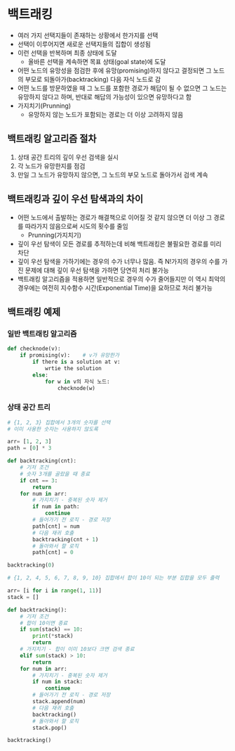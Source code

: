 # 백트래킹

- 여러 가지 선택지들이 존재하는 상황에서 한가지를 선택
- 선택이 이루어지면 새로운 선택지들의 집합이 생성됨
- 이런 선택을 반복하며 최종 상태에 도달
    - 올바른 선택을 계속하면 목표 상태(goal state)에 도달
- 어떤 노드의 유망성을 점검한 후에 유망(promising)하지 않다고 결정되면 그 노드의 부모로 되돌아가(backtracking) 다음 자식 노드로 감
- 어떤 노드를 방문하였을 때 그 노드를 포함한 경로가 해답이 될 수 없으면 그 노드는 유망하지 않다고 하며, 반대로 해답의 가능성이 있으면 유망하다고 함
- 가지치기(Prunning)
    - 유망하지 않는 노드가 포함되는 경로는 더 이상 고려하지 않음

## 백트래킹 알고리즘 절차

1. 상태 공간 트리의 깊이 우선 검색을 실시
2. 각 노드가 유망한지를 점검
3. 만일 그 노드가 유망하지 않으면, 그 노드의 부모 노드로 돌아가서 검색 계속

## 백트래킹과 깊이 우선 탐색과의 차이

- 어떤 노드에서 출발하는 경로가 해결책으로 이어질 것 같지 않으면 더 이상 그 경로를 따라가지 않음으로써 시도의 횟수를 줄임
    - Prunning(가지치기)
- 깊이 우선 탐색이 모든 경로를 추적하는데 비해 백트래킹은 불필요한 경로를 미리 차단
- 깊이 우선 탐색을 가하기에는 경우의 수가 너무나 많음. 즉 N!가지의 경우의 수를 가진 문제에 대해 깊이 우선 탐색을 가하면 당연히 처리 불가능
- 백트래킹 알고리즘을 적용하면 일반적으로 경우의 수가 줄어들지만 이 역시 최악의 경우에는 여전히 지수함수 시간(Exponential Time)을 요하므로 처리 불가능

## 백트래킹 예제

### 일반 백트래킹 알고리즘

```python
def checknode(v):
	if promising(v):    # v가 유망한가
		if there is a solution at v:
			wrtie the solution
		else:
			for w in v의 자식 노드:
				checknode(w)
```

### 상태 공간 트리

```python
# {1, 2, 3} 집합에서 3개의 숫자를 선택
# 이미 사용한 숫자는 사용하지 않도록

arr= [1, 2, 3]
path = [0] * 3

def backtracking(cnt):
	# 기저 조건
	# 숫자 3개를 골랐을 때 종료
	if cnt == 3:
		return
	for num in arr:
		# 가지치기 - 중복된 숫자 제거
		if num in path:
			continue
		# 들어가기 전 로직 - 경로 저장 
		path[cnt] = num
		# 다음 재귀 호출
		backtracking(cnt + 1)
		# 돌아와서 할 로직
		path[cnt] = 0

backtracking(0)
```

```python
# {1, 2, 4, 5, 6, 7, 8, 9, 10} 집합에서 합이 10이 되는 부분 집합을 모두 출력

arr= [i for i in range(1, 11)]
stack = []

def backtracking():
	# 기저 조건
	# 합이 10이면 종료
	if sum(stack) == 10:
		print(*stack)
		return
	# 가지치기 - 합이 이미 10보다 크면 검색 종료
	elif sum(stack) > 10:
		return
	for num in arr:
		# 가지치기 - 중복된 숫자 제거
		if num in stack:
			continue
		# 들어가기 전 로직 - 경로 저장
		stack.append(num)
		# 다음 재귀 호출
		backtracking()
		# 돌아와서 할 로직
		stack.pop()

backtracking()
```